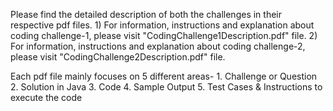 Please find the detailed description of both the challenges in their respective pdf files.
    1) For information, instructions and explanation about coding challenge-1, please visit "CodingChallenge1Description.pdf" file.
    2) For information, instructions and explanation about coding challenge-2, please visit "CodingChallenge2Description.pdf" file.
    
Each pdf file mainly focuses on 5 different areas-
    1. Challenge or Question
    2. Solution in Java
    3. Code
    4. Sample Output
    5. Test Cases & Instructions to execute the code
    
